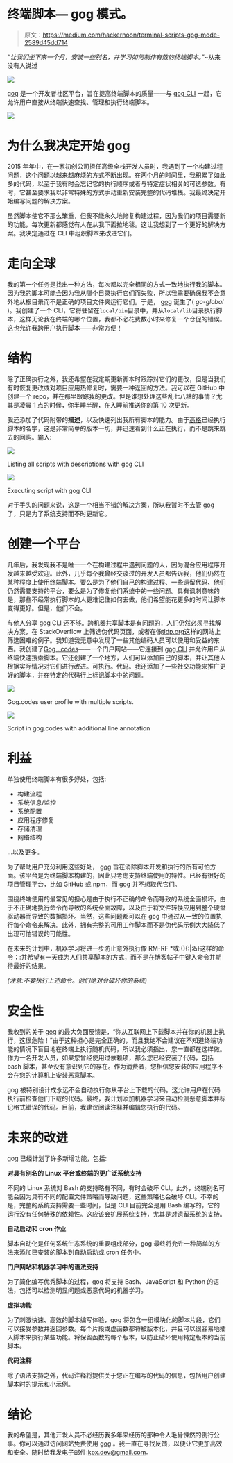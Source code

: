 # 终端脚本— gog 模式。

> 原文：<https://medium.com/hackernoon/terminal-scripts-gog-mode-2589d45dd714>

*“让我们坐下来一个月，安装一些别名，并学习如何制作有效的终端脚本。”*~从来没有人说过

![](img/f47e5ee50f37b63900c62094dc4acd95.png)

[gog](https://gog.codes) 是一个开发者社区平台，旨在提高终端脚本的质量——与 [gog CLI](https://github.com/kublikon/gog) 一起，它允许用户直接从终端快速查找、管理和执行终端脚本。

![](img/924ffcbcdda98d490559060583cd54dd.png)

# 为什么我决定开始 gog

2015 年年中，在一家初创公司担任高级全栈开发人员时，我遇到了一个构建过程问题，这个问题以越来越麻烦的方式不断出现。在两个月的时间里，我积累了如此多的代码，以至于我有时会忘记它的执行顺序或者与特定症状相关的可选参数。有时，它甚至要求我以非常特殊的方式手动重新安装完整的代码堆栈。我最终决定开始编写问题的解决方案。

虽然脚本使它不那么笨重，但我不能永久地修复构建过程，因为我们的项目需要新的功能，每次更新都感觉有人在从我下面拉地毯。这让我想到了一个更好的解决方案。我决定通过在 CLI 中组织脚本来改进它们。

# 走向全球

我的第一个任务是找出一种方法，每次都以完全相同的方式一致地执行我的脚本。因为我的脚本可能会因为我从哪个目录执行它们而失败，所以我需要确保我不会意外地从根目录而不是正确的项目文件夹运行它们。于是， [gog](https://github.com/kublikon/gog) 诞生了( *go-global* )。我创建了一个 CLI，它将驻留在`local/bin`目录中，并从`local/lib`目录执行脚本，这样无论我在终端的哪个位置，我都不必花费数小时来修复一个仓促的错误。这也允许我跨用户执行脚本——非常方便！

# 结构

除了正确执行之外，我还希望在我定期更新脚本时跟踪对它们的更改，但是当我们有时恢复更改或对项目应用热修复时，需要一种返回的方法。我可以在 GitHub 中创建一个 repo，并在那里跟踪我的更改。但是谁想处理这些乱七八糟的事情？尤其是凌晨 1 点的时候，你半睡半醒，在入睡前推送你的第 10 次更新。

我还添加了代码附带的**描述**，以及快速列出我所有脚本的能力。由于[高格](https://github.com/kublikon/gog)已经执行脚本的名字，这是非常简单的版本一切，并迅速看到什么正在执行，而不是跳来跳去的回购。输入:

![](img/5a3fb8a3d2cf166262e692b94837ef6e.png)

Listing all scripts with descriptions with gog CLI

![](img/3c5dd291545a332ad0e8c56524be0814.png)

Executing script with gog CLI

对于手头的问题来说，这是一个相当不错的解决方案，所以我暂时不去管 [gog](https://github.com/kublikon/gog) 了，只是为了系统支持而不时更新它。

# 创建一个平台

几年后，我发现我不是唯一一个在构建过程中遇到问题的人，因为混合应用程序开发越来越受欢迎。此外，几乎每个我曾经交谈过的开发人员都告诉我，他们仍然在某种程度上使用终端脚本。要么是为了他们自己的构建过程、一些遗留代码、他们仍然需要支持的平台，要么是为了修复他们系统中的一些问题。具有讽刺意味的是，那些不经常执行脚本的人更难记住如何去做，他们希望能花更多的时间让脚本变得更好。但是，他们不会。

与他人分享 gog CLI 还不够。跨机器共享脚本是有问题的，人们仍然必须寻找解决方案，在 StackOverflow 上筛选伪代码页面，或者在像[tldp.org](http://tldp.org/)这样的网站上筛选困难的例子。我知道我无意中发现了一些其他编码人员可以使用和受益的东西。我创建了[Gog . codes](https://gog.codes)——一个门户网站——它连接到 [gog CLI](https://github.com/kublikon/gog) 并允许用户从终端快速搜索脚本。它还创建了一个地方，人们可以添加自己的脚本，并让其他人根据实际情况对它们进行改进。可执行。代码。我还添加了一些社交功能来推广更好的脚本，并在特定的代码行上标记脚本中的问题。

![](img/cb63c8625db08446953644464fc61444.png)

Gog.codes user profile with multiple scripts.

![](img/914b43a20421e8d595cc1b1f8198ca77.png)

Script in gog.codes with additional line annotation

# 利益

单独使用终端脚本有很多好处，包括:

*   构建流程
*   系统信息/监控
*   系统配置
*   应用程序修复
*   存储清理
*   网络结构

…以及更多。

为了帮助用户充分利用这些好处， [gog](https://github.com/kublikon/gog) 旨在消除脚本开发和执行的所有可怕方面。该平台是为终端脚本构建的，因此只考虑支持终端使用的特性。已经有很好的项目管理平台，比如 GitHub 或 npm，而 [gog](https://github.com/kublikon/gog) 并不想取代它们。

围绕终端使用的最常见的担心是由于执行不正确的命令而导致的系统全面损坏，由于不正确地执行命令而导致的系统全面故障，以及由于将文件转换应用到整个硬盘驱动器而导致的数据损坏。当然，这些问题都可以在 gog 中通过从一致的位置执行每个命令来解决。此外，拥有完整的可用工作脚本而不是伪代码示例大大降低了出现可怕错误的可能性。

在未来的计划中，机器学习将进一步防止意外执行像 RM-RF *或:(){:|:&}这样的命令；:并希望有一天成为人们共享脚本的方式，而不是在博客帖子中键入命令并期待最好的结果。

*(注意:不要执行上述命令。他们绝对会破坏你的系统)*

# 安全性

我收到的关于 [gog](https://github.com/kublikon/gog) 的最大负面反馈是，“你从互联网上下载脚本并在你的机器上执行，这很危险！”由于这种担心是完全正确的，而且我绝不会建议在不知道终端功能的情况下盲目地在终端上执行随机代码，所以我必须指出，您一直都在这样做。作为一名开发人员，如果您曾经使用过依赖项，那么您已经安装了代码，包括 bash 脚本，甚至没有意识到它的存在。作为消费者，您相信您安装的应用程序不会在您的计算机上安装恶意脚本。

gog 被特别设计成永远不会自动执行你从平台上下载的代码。这允许用户在代码执行前检查他们下载的代码。最终，我计划添加机器学习来自动检测恶意脚本并标记格式错误的代码。目前，我建议阅读注释并编辑您执行的代码。

# 未来的改进

gog 已经计划了许多新增功能，包括:

**对具有别名的 Linux 平台或终端的更广泛系统支持**

不同的 Linux 系统对 Bash 的支持略有不同，有时会破坏 CLI。此外，终端别名可能会因为具有不同的配置文件策略而导致问题，这些策略也会破坏 CLI。不幸的是，完整的系统支持需要一些时间，但是 CLI 目前完全是用 Bash 编写的，它的运行没有任何特殊的依赖性。这应该会扩展系统支持，尤其是对遗留系统的支持。

**自动启动和 cron 作业**

脚本自动化是任何系统生态系统的重要组成部分，gog 最终将允许一种简单的方法来添加已安装的脚本到自动启动或 cron 任务中。

**门户网站和机器学习中的语法支持**

为了简化编写优秀脚本的过程，gog 将支持 Bash、JavaScript 和 Python 的语法，包括可以检测明显问题或恶意代码的机器学习。

**虚拟功能**

为了刺激快速、高效的脚本编写体验，gog 将包含一组模块化的脚本片段，它们可以接受参数并返回参数。每个片段或虚函数都将被版本化，并且可以很容易地插入脚本来执行某些功能。将保留函数的每个版本，以防止破坏使用特定版本的当前脚本。

**代码注释**

除了语法支持之外，代码注释将提供关于您正在编写的代码的信息，包括用户创建脚本时的提示和小示例。

# 结论

我的希望是，其他开发人员不必经历我多年来经历的那种令人毛骨悚然的例行公事。你可以通过访问网站免费使用 [gog](https://gog.codes) 。我一直在寻找反馈，以便让它更加高效和安全。随时给我发电子邮件:kpx.dev@gmail.com。